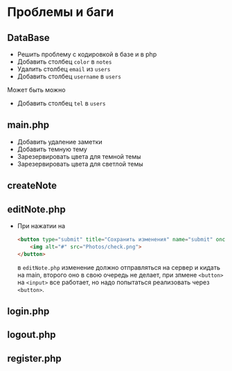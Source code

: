 # Проблемы и баги

## DataBase
- Решить проблему с кодировкой в базе и в php
- Добавить столбец ``color`` в ``notes``
- Удалить столбец ``email`` из ``users``
- Добавить столбец ``username`` в ``users``

Может быть можно
- Добавить столбец ``tel`` в ``users``

## main.php
- Добавить удаление заметки
- Добавить темную тему
- Зарезервировать цвета для темной темы
- Зарезервировать цвета для светлой темы

## createNote

## editNote.php
- При нажатии на 
    ```HTML
    <button type="submit" title="Сохранить изменения" name="submit" onclick="location.href='main.php';">
        <img alt="#" src="Photos/check.png">
    </button>
    ```
  в ``editNote.php`` изменение должно отправляться на сервер и кидать на main, второго оно в свою очередь не делает, при зпмене ``<button>`` на ``<input>`` все работает, но надо попытаться реализовать через ``<button>``.

## login.php

## logout.php

## register.php

